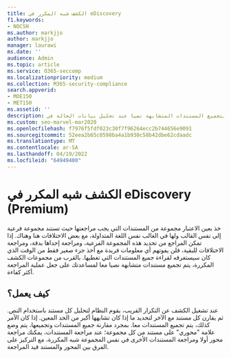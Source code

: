 ```yaml
---
title: الكشف شبه المكرر في eDiscovery
f1.keywords:
- NOCSH
ms.author: markjjo
author: markjjo
manager: laurawi
ms.date: ''
audience: Admin
ms.topic: article
ms.service: O365-seccomp
ms.localizationpriority: medium
ms.collection: M365-security-compliance
search.appverid:
- MOE150
- MET150
ms.assetid: ''
description: استخدم الكشف شبه المكرر لتجميع المستندات المتشابهة نصيا عند تحليل بيانات الحالة في eDiscovery (Premium).
ms.custom: seo-marvel-mar2020
ms.openlocfilehash: f7976f5fdf023c30f7f96264ecc2b744656e9091
ms.sourcegitcommit: 52eea2b65c0598ba4a1b930c58b42dbe62cdaadc
ms.translationtype: MT
ms.contentlocale: ar-SA
ms.lasthandoff: 04/19/2022
ms.locfileid: "64949400"
---
```

# <a name="near-duplicate-detection-in-ediscovery-premium"></a>الكشف شبه المكرر في eDiscovery (Premium)

خذ بعين الاعتبار مجموعة من المستندات التي يجب مراجعتها حيث تستند مجموعة فرعية إلى نفس القالب ولها في الغالب نفس اللغة المتداولة، مع بعض الاختلافات هنا وهناك. إذا تمكن المراجع من تحديد هذه المجموعة الفرعية، ومراجعة إحداها بدقة، ومراجعة الاختلافات للبقية، فلن يفوتهم أي معلومات فريدة مع أخذ جزء صغير فقط من الوقت الذي كان سيستغرقه لقراءة جميع المستندات التي تغطيها. بالقرب من مجموعات الكشف المكررة، يتم تجميع مستندات متشابهة نصيا معا لمساعدتك على جعل عملية المراجعة أكثر كفاءة.

## <a name="how-does-it-work"></a>كيف يعمل؟

عند تشغيل الكشف عن التكرار القريب، يقوم النظام لتحليل كل مستند باستخدام النص. ثم يقارن كل مستند مع الآخر لتحديد ما إذا كان تشابهها أكبر من الحد المعين. إذا كان الأمر كذلك، يتم تجميع المستندات معا. بمجرد مقارنة جميع المستندات وتجميعها، يتم وضع علامة "محوري" على مستند من كل مجموعة؛ عند مراجعة المستندات، يمكنك مراجعة محور أولا ومراجعة المستندات الأخرى في نفس المجموعة شبه المكررة، مع التركيز على الفرق بين المحور والمستند قيد المراجعة.
